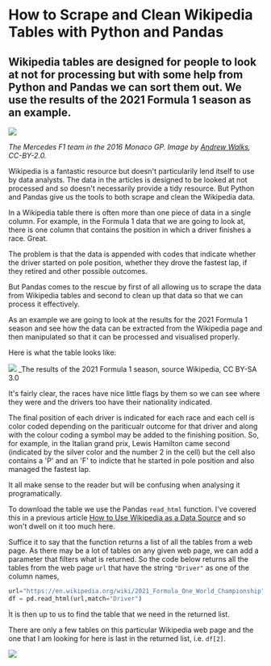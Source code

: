 # How to Scrape and Clean Wikipedia Tables with Python and Pandas

## Wikipedia tables are designed for people to look at not for processing but with some help from Python and Pandas we can sort them out. We use the results of the 2021 Formula 1 season as an example.

![](https://github.com/alanjones2/Alan-Jones-article-code/raw/master/Wikitable/images/Rosberg_Hamilton_-_2016_Monaco_GP_2.jpg)

_The Mercedes F1 team in the 2016 Monaco GP. Image by [Andrew Walks](https://flickr.com/photos/97811441@N07/26772038553), CC-BY-2.0._

Wikipedia is a fantastic resource but doesn't particularily lend itself to use by data analysts. The data in the articles is designed to be looked at not processed and so doesn't necessarily provide a tidy resource. But Python and Pandas give us the tools to both scrape and clean the Wikipedia data.

In a Wikipedia table there is often more than one piece of data in a single column. For example, in the Formula 1 data that we are going to look at, there is one column that contains the position in which a driver finishes a race. Great.

The problem is that the data is appended with codes that indicate whether the driver started on pole position, whether they drove the fastest lap, if they retired and other possible outcomes.

But Pandas comes to the rescue by first of all allowing us to scrape the data from Wikipedia tables and second to clean up that data so that we can process it effectively.

As an example we are going to look at the results for the 2021 Formula 1 season and see how the data can be extracted from the Wikipedia page and then manipulated so that it can be processed and visualised properly.

Here is what the table looks like:

![](https://github.com/alanjones2/Alan-Jones-article-code/raw/master/Wikitable/images/driverstablescreenshot.png)
_The results of the 2021 Formula 1 season, source Wikipedia, CC BY-SA 3.0

It's fairly clear, the races have nice little flags by them so we can see where they were and the drivers too have their nationality indicated.

The final position of each driver is indicated for each race and each cell is color coded depending on the pariticualr outcome for that driver and along with the colour coding a symbol may be added to the finishing position. So, for example, in the Italian grand prix, Lewis Hamilton came second (indicated by the silver color and the number 2 in the cell) but the cell also contains a 'P' and an 'F' to indicte that he started in pole position and also managed the fastest lap.

It all make sense to the reader but will be confusing when analysing it programatically.

To download the table we use the Pandas ``read_html`` function. I've covered this in a previous article [How to Use Wikipedia as a Data Source](https://towardsdatascience.com/how-to-use-wikipedia-as-a-data-source-3dfea29e6539) and so won't dwell on it too much here.

Suffice it to say that the function returns a list of all the tables from a web page. As there may be a lot of tables on any given web page, we can add a parameter that filters what is returned. So the code below returns all the tables from the web page ``url`` that have the string ``"Driver"`` as one of the column names,

````Python
url="https://en.wikipedia.org/wiki/2021_Formula_One_World_Championship"
df = pd.read_html(url,match="Driver")
````

Ìt is then up to us to find the table that we need in the returned list.

There are only a few tables on this particular Wikipedia web page and the one that I am looking for here is last in the returned list, i.e. ``df[2]``.

![](https://github.com/alanjones2/Alan-Jones-article-code/raw/master/Wikitable/images/driverstablepandas.png)


